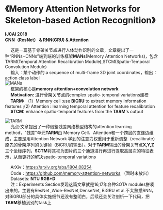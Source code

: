 # 《Memory Attention Networks for Skeleton-based Action Recognition》 #
**IJCAI 2018**  
**CNN（ResNet） & RNN(GRU) & Attention**  

&emsp; 这是一篇基于骨架关节点进行人体动作识别的文章，文章提出了一种“RNNs+CNNs”端到端的训练框架**MANs**(Memory Attention Networks)，包含TARM(Temporal Attention Recalibration Module),STCM(Spatio-Temporal Convolution Module)  
&emsp; 输入：某个动作的   a sequence of multi-frame 3D joint coordinates，输出：action class label  
![MANs](https://github.com/CSer-Tang-hao/Papers-Reading-Recording/blob/master/IJCAI2018/img/MAN.png)  
&emsp; 框架的核心是**memory attention+convolution network**  
&emsp; **Motivation:** 进行骨架关节点的complex spatio-temporal variations建模  
&emsp; **TARM:** （1）Memory cell :use **BiGRU** to extract memory information features ;(2) Attention : learning temporal attention for feature recalibration  
&emsp; **STCM:**  enhance spatio-temporal features from the **TARM**'s output  
  
![TARM](https://github.com/CSer-Tang-hao/Papers-Reading-Recording/blob/master/IJCAI2018/img/TARM.png)  
&emsp; 亮点:文章提出了一种借鉴残差网络模型结构的attention learning method，"残差"单元**TARM**由 Memory Cell、Attention和一个跨层的直连边组成，主要是用Attention Network 学到的注意力权重用于重新调整（recalibrate）原先的骨架序列的关键帧（BiGRU的输出）。对于**TARM**输出的骨架关节点**X,Y,Z**三个坐标序列，**SCTM**将其视为图片的三个通道进行再进行提取高层次的特征表示，从而更好的解决spatio-temporal variations


&emsp; ArXiv：https://arxiv.org/abs/1804.08254  
&emsp; Code：https://github.com/memory-attention-networks （暂时未放出）  
&emsp; Datasets: **NTU RGB+D**  
&emsp; 注：Experiments Section发现这篇文章就是16,17年各种SOTA modules拼凑出来的，主要有ResNet  ,Wide-ResNet,DenseNet, BiGRU et al.不太熟悉RNN，对BiGRU部分的具体实施细节还没有整明白，后续还会关注剖析一下代码，把**TARM**移植到别的task上

